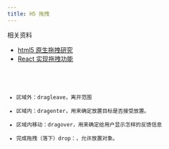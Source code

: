 ```yaml
---
title: H5 拖拽
---
```


相关资料

- [html5 原生拖拽研究](https://zhuanlan.zhihu.com/p/101307532)
- [React 实现拖拽功能](https://www.cnblogs.com/wenruo/p/10225377.html)

<code src="./src/App.tsx" />

- 区域外：dragleave，离开范围
- 区域内：dragenter，用来确定放置目标是否接受放置。
- 区域内移动：dragover，用来确定给用户显示怎样的反馈信息
- 完成拖拽（落下）drop：，允许放置对象。
